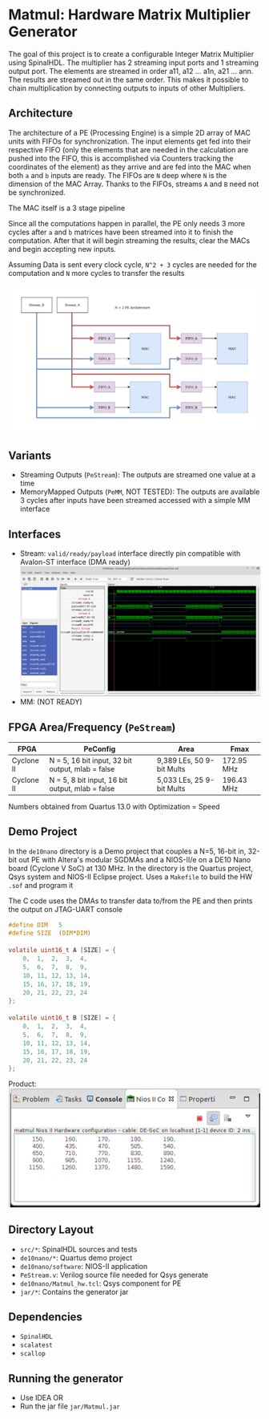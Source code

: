 # Matmul: Hardware Matrix Multiplier Generator
The goal of this project is to create a configurable Integer Matrix Multiplier 
using SpinalHDL. The multiplier has 2 streaming input ports and 1 streaming 
output port. The elements are streamed in order a11, a12 ... a1n, a21 ... ann.
The results are streamed out in the same order. This makes it possible to 
chain multiplication by connecting outputs to inputs of other Multipliers.

## Architecture 
The architecture of a PE (Processing Engine) is a simple 2D array of MAC units with FIFOs for synchronization.
The input elements get fed into their respective FIFO (only the elements that are needed in
the calculation are pushed into the FIFO, this is accomplished via Counters tracking the 
coordinates of the element) as they arrive and are fed into the MAC when both `a` and `b` 
inputs are ready. The FIFOs are `N` deep where `N` is the dimension of the MAC Array. Thanks
to the FIFOs, streams `A` and `B` need not be synchronized.

The MAC itself is a 3 stage pipeline

Since all the computations happen in parallel, the PE only needs 3 more cycles after `a` 
and `b` matrices have been streamed into it to finish the computation. After that it will 
begin streaming the results, clear the MACs and begin accepting new inputs.

Assuming Data is sent every clock cycle, `N^2 + 3` cycles are needed for
the computation and `N` more cycles to transfer the results

![Arch](arch.png)

## Variants
 - Streaming Outputs (`PeStream`): The outputs are streamed one value at a time
 - MemoryMapped Outputs (`PeMM`, NOT TESTED): The outputs are available 3 cycles after 
 inputs
 have been streamed accessed with a simple MM interface

## Interfaces
 - Stream: `valid/ready/payload` interface directly pin compatible with
 Avalon-ST interface (DMA ready)
 ![Verilator Waves](waves.png)
 - MM: (NOT READY)

## FPGA Area/Frequency (`PeStream`)

| FPGA | PeConfig | Area | Fmax |
| --- | --- | --- | ---|
| Cyclone II | N = 5, 16 bit input, 32 bit output, mlab = false | 9,389 LEs, 50 9-bit Mults | 172.95 MHz |
| Cyclone II | N = 5, 8 bit input, 16 bit output, mlab = false | 5,033 LEs, 25 9-bit Mults| 196.43 MHz |

Numbers obtained from Quartus 13.0 with Optimization = Speed

## Demo Project
In the `de10nano` directory is a Demo project that 
couples a N=5, 16-bit in, 32-bit out PE with Altera's 
modular SGDMAs and a NIOS-II/e on a DE10 Nano board
(Cyclone V SoC) at 130 MHz. In the directory is the Quartus project,
Qsys system and NIOS-II Eclipse project. Uses a `Makefile`
to build the HW `.sof` and program it

The C code uses the DMAs to transfer data to/from the 
PE and then prints the output on JTAG-UART console 

```C
#define DIM   5
#define SIZE  (DIM*DIM)

volatile uint16_t A [SIZE] = {
    0,  1,  2,  3,  4,
    5,  6,  7,  8,  9,
    10, 11, 12, 13, 14,
    15, 16, 17, 18, 19,
    20, 21, 22, 23, 24
};

volatile uint16_t B [SIZE] = {
    0,  1,  2,  3,  4,
    5,  6,  7,  8,  9,
    10, 11, 12, 13, 14,
    15, 16, 17, 18, 19,
    20, 21, 22, 23, 24
};
```
Product:
![Results](nios_output.png)

## Directory Layout
 - `src/*`: SpinalHDL sources and tests
 - `de10nano/*`: Quartus demo project
 - `de10nano/software`: NIOS-II application
 - `PeStream.v`: Verilog source file needed for Qsys generate
 - `de10nano/Matmul_hw.tcl`: Qsys component for PE
 - `jar/*`: Contains the generator jar
 
## Dependencies
 - `SpinalHDL`
 - `scalatest`
 - `scallop`

## Running the generator
 - Use IDEA OR
 - Run the jar file `jar/Matmul.jar`